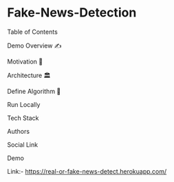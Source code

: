 # Fake-News-Detection

Table of Contents

Demo
Overview ✍️

Motivation 💪

Architecture 🏛

Define Algorithm 🧠

Run Locally

Tech Stack

Authors

Social Link

Demo

Link:- https://real-or-fake-news-detect.herokuapp.com/
